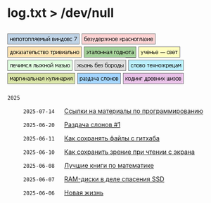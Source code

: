 # log.txt > /dev/null

[![Screenshot](data/tags/win7/tag_win7.png)](data/tags/win7)
[![Screenshot](data/tags/linux/tag_linux.png)](data/tags/linux)
[![Screenshot](data/tags/math/tag_math.png)](data/tags/math)
[![Screenshot](data/tags/good/tag_good.png)](data/tags/good)
[![Screenshot](data/tags/education/tag_education.png)](data/tags/education)
[![Screenshot](data/tags/med/tag_med.png)](data/tags/med)
[![Screenshot](data/tags/life/tag_life.png)](data/tags/life)
[![Screenshot](data/tags/techpriest/tag_techpriest.png)](data/tags/techpriest)
[![Screenshot](data/tags/cook/tag_cook.png)](data/tags/cook)
[![Screenshot](data/tags/elephants/tag_elephants.png)](data/tags/elephants)
[![Screenshot](data/tags/cpp/tag_cpp.png)](data/tags/cpp)
----

`2025`

&emsp;  &emsp; `2025-07-14` &emsp; [Ссылки на материалы по программированию](data/2025/2025-07-14-programming-links)

&emsp;  &emsp; `2025-06-20` &emsp; [Раздача слонов \#1](data/2025/2025-06-20-elephants-001)

&emsp;  &emsp; `2025-06-11` &emsp; [Как сохранять файлы с гитхаба](data/2025/2025-06-11-how-to-download-files) 

&emsp;  &emsp; `2025-06-10` &emsp; [Как сохранить зрение при чтении с экрана](data/2025/2025-06-10-pdf-readers) 

&emsp;  &emsp; `2025-06-08` &emsp; [Лучшие книги по математике](data/2025/2025-06-08-math-for-beginners) 

&emsp;  &emsp; `2025-06-07` &emsp; [RAM-диски в деле спасения SSD](data/2025/2025-06-07-ram-disk) 
 
&emsp;  &emsp; `2025-06-06` &emsp; [Новая жизнь](data/2025/2025-06-06-new-life)
